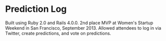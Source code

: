 Prediction Log
===========

Built using Ruby 2.0 and Rails 4.0.0. 2nd place MVP at Women's Startup Weekend in San Francisco, September 2013. Allowed attendees to log in via Twitter, create predictions, and vote on predictions.
